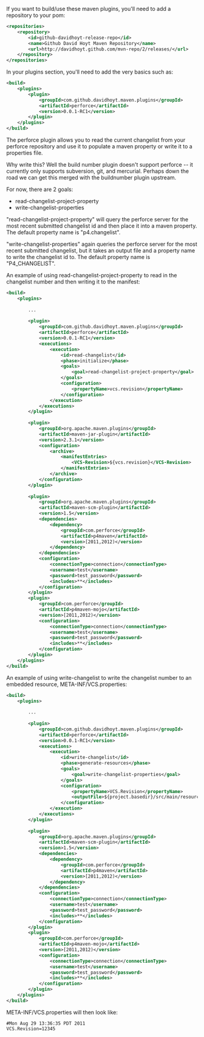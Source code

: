 If you want to build/use these maven plugins, you'll need to add a repository to your pom:

```xml
<repositories>
	<repository>
		<id>github-davidhoyt-release-repo</id>
		<name>Github David Hoyt Maven Repository</name>
		<url>http://davidhoyt.github.com/mvn-repo/2/releases/</url>
	</repository>
</repositories>
```

In your plugins section, you'll need to add the very basics such as: 

```xml
<build>
	<plugins>
		<plugin>
			<groupId>com.github.davidhoyt.maven.plugins</groupId>
			<artifactId>perforce</artifactId>
			<version>0.0.1-RC1</version>
		</plugin>
	</plugins>
</build>
```

The perforce plugin allows you to read the current changelist from your perforce repository and use it to populate a maven property or write it to a properties file.

Why write this? Well the build number plugin doesn't support perforce -- it currently only supports subversion, git, and mercurial. Perhaps down the road we can get this merged with the buildnumber plugin upstream.

For now, there are 2 goals:
  * read-changelist-project-property
  * write-changelist-properties

"read-changelist-project-property" will query the perforce server for the most recent submitted changelist id and then place it into a maven property. The default property name is "p4.changelist".

"write-changelist-properties" again queries the perforce server for the most recent submitted changelist, but it takes an output file and a property name to write the changelist id to. The default property name is "P4_CHANGELIST".

An example of using read-changelist-project-property to read in the changelist number and then writing it to the manifest:
  
```xml
<build>
	<plugins>
		
		...
		
		<plugin>
			<groupId>com.github.davidhoyt.maven.plugins</groupId>
			<artifactId>perforce</artifactId>
			<version>0.0.1-RC1</version>
			<executions>
				<execution>
					<id>read-changelist</id>
					<phase>initialize</phase>
					<goals>
						<goal>read-changelist-project-property</goal>
					</goals>
					<configuration>
						<propertyName>vcs.revision</propertyName>
					</configuration>
				</execution>
			</executions>
		</plugin>
		
		<plugin>
			<groupId>org.apache.maven.plugins</groupId>
			<artifactId>maven-jar-plugin</artifactId>
			<version>2.3.1</version>
			<configuration>
				<archive>
					<manifestEntries>
						<VCS-Revision>${vcs.revision}</VCS-Revision>
					</manifestEntries>
				</archive>
			</configuration>
		</plugin>
		
		<plugin>
			<groupId>org.apache.maven.plugins</groupId>
			<artifactId>maven-scm-plugin</artifactId>
			<version>1.5</version>
			<dependencies>
				<dependency>
					<groupId>com.perforce</groupId>
					<artifactId>p4maven</artifactId>
					<version>[2011,2012)</version>
				</dependency>
			</dependencies>
			<configuration>
				<connectionType>connection</connectionType>
				<username>test</username>
				<password>test_password</password>
				<includes>**</includes>
			</configuration>
		</plugin>
		<plugin>
			<groupId>com.perforce</groupId>
			<artifactId>p4maven-mojo</artifactId>
			<version>[2011,2012)</version>
			<configuration>
				<connectionType>connection</connectionType>
				<username>test</username>
				<password>test_password</password>
				<includes>**</includes>
			</configuration>
		</plugin>
	</plugins>
</build>
```

An example of using write-changelist to write the changelist number to an embedded resource, META-INF/VCS.properties:
  
```xml
<build>
	<plugins>
		
		...
		
		<plugin>
			<groupId>com.github.davidhoyt.maven.plugins</groupId>
			<artifactId>perforce</artifactId>
			<version>0.0.1-RC1</version>
			<executions>
				<execution>
					<id>write-changelist</id>
					<phase>generate-resources</phase>
					<goals>
						<goal>write-changelist-properties</goal>
					</goals>
					<configuration>
						<propertyName>VCS.Revision</propertyName>
						<outputFile>${project.basedir}/src/main/resources/META-INF/VCS.properties</outputFile>
					</configuration>
				</execution>
			</executions>
		</plugin>
		
		<plugin>
			<groupId>org.apache.maven.plugins</groupId>
			<artifactId>maven-scm-plugin</artifactId>
			<version>1.5</version>
			<dependencies>
				<dependency>
					<groupId>com.perforce</groupId>
					<artifactId>p4maven</artifactId>
					<version>[2011,2012)</version>
				</dependency>
			</dependencies>
			<configuration>
				<connectionType>connection</connectionType>
				<username>test</username>
				<password>test_password</password>
				<includes>**</includes>
			</configuration>
		</plugin>
		<plugin>
			<groupId>com.perforce</groupId>
			<artifactId>p4maven-mojo</artifactId>
			<version>[2011,2012)</version>
			<configuration>
				<connectionType>connection</connectionType>
				<username>test</username>
				<password>test_password</password>
				<includes>**</includes>
			</configuration>
		</plugin>
	</plugins>
</build>
```

META-INF/VCS.properties will then look like:

```
#Mon Aug 29 13:36:35 PDT 2011
VCS.Revision=12345
```


